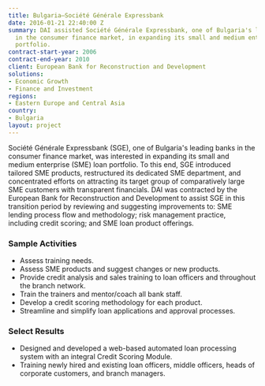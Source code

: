 ```yaml
---
title: Bulgaria—Société Générale Expressbank
date: 2016-01-21 22:40:00 Z
summary: DAI assisted Société Générale Expressbank, one of Bulgaria's leading banks
  in the consumer finance market, in expanding its small and medium enterprise loan
  portfolio.
contract-start-year: 2006
contract-end-year: 2010
client: European Bank for Reconstruction and Development
solutions:
- Economic Growth
- Finance and Investment
regions:
- Eastern Europe and Central Asia
country:
- Bulgaria
layout: project
---
```


Société Générale Expressbank (SGE), one of Bulgaria's leading banks in the consumer finance market, was interested in expanding its small and medium enterprise (SME) loan portfolio. To this end, SGE introduced tailored SME products, restructured its dedicated SME department, and concentrated efforts on attracting its target group of comparatively large SME customers with transparent financials. DAI was contracted by the European Bank for Reconstruction and Development to assist SGE in this transition period by reviewing and suggesting improvements to: SME lending process flow and methodology; risk management practice, including credit scoring; and SME loan product offerings.

### Sample Activities

* Assess training needs.
* Assess SME products and suggest changes or new products.
* Provide credit analysis and sales training to loan officers and throughout the branch network.
* Train the trainers and mentor/coach all bank staff.
* Develop a credit scoring methodology for each product.
* Streamline and simplify loan applications and approval processes.

### Select Results

* Designed and developed a web-based automated loan processing system with an integral Credit Scoring Module.
* Training newly hired and existing loan officers, middle officers, heads of corporate customers, and branch managers.
